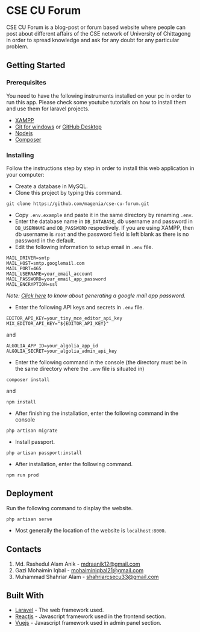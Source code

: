 # CSE CU Forum

CSE CU Forum is a blog-post or forum based website where people can post about different affairs of the CSE network of University of Chittagong in order to spread knowledge and ask for any doubt for any particular problem.

## Getting Started

### Prerequisites

You need to have the following instruments installed on your pc in order to run this app. Please check some youtube tutorials on how to install them and use them for laravel projects.

* [XAMPP](https://www.apachefriends.org/index.html)
* [Git for windows](https://git-scm.com/download/win) or [GitHub Desktop](https://desktop.github.com/)
* [Nodejs](https://nodejs.org/en/)
* [Composer](https://getcomposer.org/)

### Installing

Follow the instructions step by step in order to install this web application in your computer:

* Create a database in MySQL.
* Clone this project by typing this command.

```
git clone https://github.com/magenia/cse-cu-forum.git
```

* Copy `.env.example` and paste it in the same directory by renaming `.env`.
* Enter the database name in `DB_DATABASE`, db username and password in `DB_USERNAME` and `DB_PASSWORD` respectively. If you are using XAMPP, then db username is `root` and the password field is left blank as there is no password in the default.
* Edit the following information to setup email in `.env` file.

```
MAIL_DRIVER=smtp
MAIL_HOST=smtp.googlemail.com
MAIL_PORT=465
MAIL_USERNAME=your_email_account
MAIL_PASSWORD=your_email_app_password
MAIL_ENCRYPTION=ssl
```

*Note: [Click here](https://support.google.com/mail/answer/185833?hl=en) to know about generating a google mail app password.*

* Enter the following API keys and secrets in `.env` file.

```
EDITOR_API_KEY=your_tiny_mce_editor_api_key
MIX_EDITOR_API_KEY="${EDITOR_API_KEY}"
```

and

```
ALGOLIA_APP_ID=your_algolia_app_id
ALGOLIA_SECRET=your_algolia_admin_api_key
```

* Enter the following command in the console (the directory must be in the same directory where the `.env` file is situated in)

```
composer install
```

and

```
npm install
```

* After finishing the installation, enter the following command in the console

```
php artisan migrate
```

* Install passport.

```
php artisan passport:install
```

* After installation, enter the following command.

```
npm run prod
```


## Deployment

Run the following command to display the website.

```
php artisan serve
```

* Most generally the location of the website is `localhost:8000`.

## Contacts

1. Md. Rashedul Alam Anik - mdraanik12@gmail.com
2. Gazi Mohaimin Iqbal - mohaiminiqbal21@gmail.com
3. Muhammad Shahriar Alam - shahriarcsecu33@gmail.com

## Built With

* [Laravel](http://www.dropwizard.io/1.0.2/docs/) - The web framework used.
* [Reactjs](https://maven.apache.org/) - Javascript framework used in the frontend section.
* [Vuejs](https://rometools.github.io/rome/) - Javascript framework used in admin panel section.
